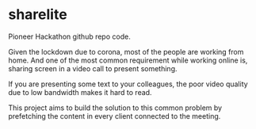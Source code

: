# sharelite
Pioneer Hackathon github repo code.

Given the lockdown due to corona, most of the people are working from home.
And one of the most common requirement while working online is,
sharing screen in a video call to present something.

If you are presenting some text to your colleagues, 
the poor video quality due to low bandwidth makes it hard to read.

This project aims to build the solution to this common problem
by prefetching the content in every client connected to the meeting.


